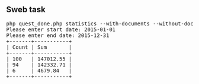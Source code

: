 ## Sweb task
<pre>
php quest_done.php statistics --with-documents --without-documents
Please enter start date: 2015-01-01
Please enter end date: 2015-12-31
+-------+-----------+
| Count | Sum       |
+-------+-----------+
| 100   | 147012.55 |
| 94    | 142332.71 |
| 6     | 4679.84   |
+-------+-----------+
</pre>